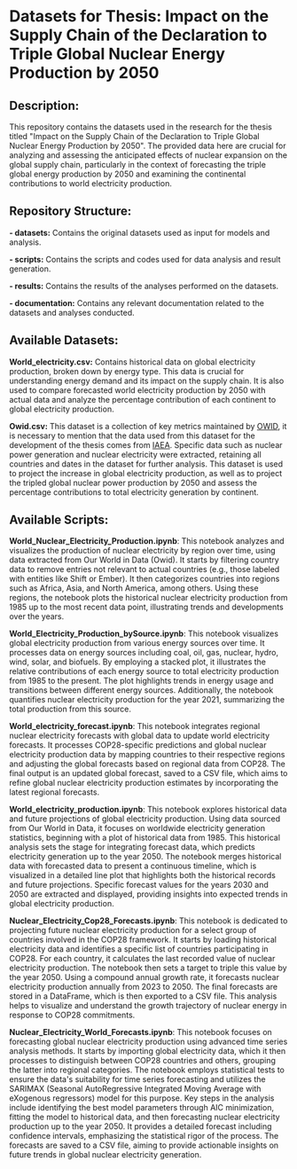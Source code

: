 # Datasets for Thesis: Impact on the Supply Chain of the Declaration to Triple Global Nuclear Energy Production by 2050

## **Description**:

This repository contains the datasets used in the research for the thesis titled "Impact on the Supply Chain of the Declaration to Triple Global Nuclear Energy Production by 2050". The provided data here are crucial for analyzing and assessing the anticipated effects of nuclear expansion on the global supply chain, particularly in the context of forecasting the triple global energy production by 2050 and examining the continental contributions to world electricity production.

## **Repository Structure**:

**- datasets:** Contains the original datasets used as input for models and analysis.

**- scripts:** Contains the scripts and codes used for data analysis and result generation.

**- results:** Contains the results of the analyses performed on the datasets.

**- documentation:** Contains any relevant documentation related to the datasets and analyses conducted.

## **Available Datasets**:

**World_electricity.csv:** Contains historical data on global electricity production, broken down by energy type. This data is crucial for understanding energy demand and its impact on the supply chain. It is also used to compare forecasted world electricity production by 2050 with actual data and analyze the percentage contribution of each continent to global electricity production.

**Owid.csv:** This dataset is a collection of key metrics maintained by [OWID](https://ourworldindata.org/energy), it is necessary to mention that the data used from this dataset for the development of the thesis comes from [IAEA](https://pris.iaea.org/pris/). Specific data such as nuclear power generation and nuclear electricity were extracted, retaining all countries and dates in the dataset for further analysis. This dataset is used to project the increase in global electricity production, as well as to project the tripled global nuclear power production by 2050 and assess the percentage contributions to total electricity generation by continent.

## **Available Scripts**:

**World_Nuclear_Electricity_Production.ipynb**: This notebook analyzes and visualizes the production of nuclear electricity by region over time, using data extracted from Our World in Data (Owid). It starts by filtering country data to remove entries not relevant to actual countries (e.g., those labeled with entities like Shift or Ember). It then categorizes countries into regions such as Africa, Asia, and North America, among others. Using these regions, the notebook plots the historical nuclear electricity production from 1985 up to the most recent data point, illustrating trends and developments over the years.

**World_Electricity_Production_bySource.ipynb**: This notebook visualizes global electricity production from various energy sources over time. It processes data on energy sources including coal, oil, gas, nuclear, hydro, wind, solar, and biofuels. By employing a stacked plot, it illustrates the relative contributions of each energy source to total electricity production from 1985 to the present. The plot highlights trends in energy usage and transitions between different energy sources. Additionally, the notebook quantifies nuclear electricity production for the year 2021, summarizing the total production from this source.

**World_electricity_forecast.ipynb**: This notebook integrates regional nuclear electricity forecasts with global data to update world electricity forecasts. It processes COP28-specific predictions and global nuclear electricity production data by mapping countries to their respective regions and adjusting the global forecasts based on regional data from COP28. The final output is an updated global forecast, saved to a CSV file, which aims to refine global nuclear electricity production estimates by incorporating the latest regional forecasts.

**World_electricity_production.ipynb**: This notebook explores historical data and future projections of global electricity production. Using data sourced from Our World in Data, it focuses on worldwide electricity generation statistics, beginning with a plot of historical data from 1985. This historical analysis sets the stage for integrating forecast data, which predicts electricity generation up to the year 2050. The notebook merges historical data with forecasted data to present a continuous timeline, which is visualized in a detailed line plot that highlights both the historical records and future projections. Specific forecast values for the years 2030 and 2050 are extracted and displayed, providing insights into expected trends in global electricity production.

**Nuclear_Electricity_Cop28_Forecasts.ipynb**: This notebook is dedicated to projecting future nuclear electricity production for a select group of countries involved in the COP28 framework. It starts by loading historical electricity data and identifies a specific list of countries participating in COP28. For each country, it calculates the last recorded value of nuclear electricity production. The notebook then sets a target to triple this value by the year 2050. Using a compound annual growth rate, it forecasts nuclear electricity production annually from 2023 to 2050. The final forecasts are stored in a DataFrame, which is then exported to a CSV file. This analysis helps to visualize and understand the growth trajectory of nuclear energy in response to COP28 commitments.

**Nuclear_Electricity_World_Forecasts.ipynb**: This notebook focuses on forecasting global nuclear electricity production using advanced time series analysis methods. It starts by importing global electricity data, which it then processes to distinguish between COP28 countries and others, grouping the latter into regional categories. The notebook employs statistical tests to ensure the data's suitability for time series forecasting and utilizes the SARIMAX (Seasonal AutoRegressive Integrated Moving Average with eXogenous regressors) model for this purpose.
Key steps in the analysis include identifying the best model parameters through AIC minimization, fitting the model to historical data, and then forecasting nuclear electricity production up to the year 2050. It provides a detailed forecast including confidence intervals, emphasizing the statistical rigor of the process. The forecasts are saved to a CSV file, aiming to provide actionable insights on future trends in global nuclear electricity generation.



